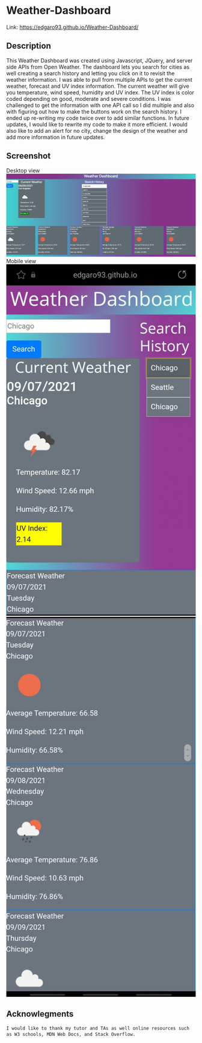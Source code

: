 # Weather-Dashboard

Link: https://edgaro93.github.io/Weather-Dashboard/

## Description

This Weather Dashboard was created using Javascript, JQuery, and server side APIs from Open Weather. The dashboard lets you search for cities as well creating a search history and letting you click on it to revisit the weather information.  I was able to pull from multiple APIs to get the current weather, forecast and UV index information. The current weather will give you temperature, wind speed, humidity and UV index. The UV index is color coded depending on good, moderate and severe conditions. I was challenged to get the information with one API call so I did multiple and also with figuring out how to make the buttons work on the search history. I ended up re-writing my code twice over to add similar functions. In future updates, I would like to rewrite my code to make it more efficient. I would also like to add an alert for no city, change the design of the weather and add more information in future updates.

## Screenshot
Desktop view
![plot](Assets/Images/weather6paneldesktop.png)
Mobile view
![plot](Assets/images/mobile.jpg)
![plot](Assets/images/mobile2.jpg)


## Acknowlegments
~~~
I would like to thank my tutor and TAs as well online resources such as W3 schools, MDN Web Docs, and Stack Overflow.
~~~

